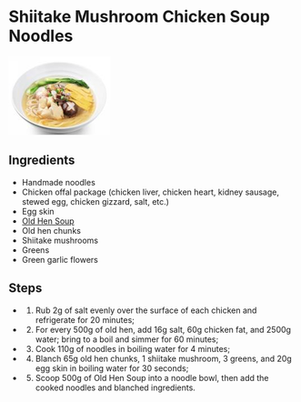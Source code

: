 # Shiitake Mushroom Chicken Soup Noodles

![Shiitake Mushroom Chicken Soup Noodles](../../images/%E9%A6%99%E8%8F%87%E9%B8%A1%E6%B1%A4%E9%9D%A2.png)


## Ingredients

- Handmade noodles
- Chicken offal package (chicken liver, chicken heart, kidney sausage, stewed egg, chicken gizzard, salt, etc.)
- Egg skin
- [Old Hen Soup](../soups/Old%20Hen%20Soup.md)
- Old hen chunks
- Shiitake mushrooms
- Greens
- Green garlic flowers

## Steps

- 1. Rub 2g of salt evenly over the surface of each chicken and refrigerate for 20 minutes;
- 2. For every 500g of old hen, add 16g salt, 60g chicken fat, and 2500g water; bring to a boil and simmer for 60 minutes;
- 3. Cook 110g of noodles in boiling water for 4 minutes;
- 4. Blanch 65g old hen chunks, 1 shiitake mushroom, 3 greens, and 20g egg skin in boiling water for 30 seconds;
- 5. Scoop 500g of Old Hen Soup into a noodle bowl, then add the cooked noodles and blanched ingredients.